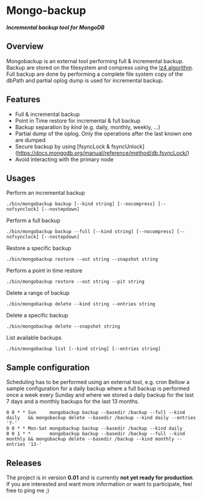 # Mongo-backup
***Incremental backup tool for MongoDB***

## Overview
Mongobackup is an external tool performing full & incremental backup. Backup are stored on the filesystem and compress using the [lz4 algorithm](https://code.google.com/p/lz4/). Full backup are done by performing a complete file system copy of the dbPath and partial oplog dump is used for incremental backup.

## Features
  * Full & incremental backup
  * Point in Time restore for incremental & full backup 
  * Backup separation by _kind_ (e.g. daily, monthly, weekly, ...)
  * Partial dump of the oplog. Only the operations after the last known one are dumped
  * Secure backup by using [fsyncLock & fsyncUnlock] (https://docs.mongodb.org/manual/reference/method/db.fsyncLock/)
  * Avoid interacting with the primary node

## Usages
Perform an incremental backup
```
./bin/mongobackup backup [--kind string] [--nocompress] [--nofsynclock] [--nostepdown]
```
Perform a full backup         
```
./bin/mongobackup backup --full [--kind string] [--nocompress] [--nofsynclock] [--nostepdown]
```
Restore a specific backup
```
./bin/mongobackup restore --out string --snapshot string
```
Perform a point in time restore
```
./bin/mongobackup restore --out string --pit string
```
Delete a range of backup
```
./bin/mongobackup delete --kind string --entries string
```
Delete a specific backup
```
./bin/mongobackup delete --snapshot string
```
List available backups
```
./bin/mongobackup list [--kind string] [--entries string]
```

## Sample configuration

Scheduling has to be performed using an external tool, e.g. cron
Bellow a sample configuration for a daily backup where a full backup is performed once a week every Sunday and where we stored a daily backup for the last 7 days and a monthly backups for the last 13 months.
```cron
0 0 * * Sun     mongobackup backup --basedir /backup --full --kind daily   && mongobackup delete --basedir /backup --kind daily --entries '7-'
0 0 * * Mon-Sat mongobackup backup --basedir /backup --kind daily
0 0 1 * *       mongobackup backup --basedir /backup --full --kind monthly && mongobackup delete --basedir /backup --kind monthly --entries '13-'
```

## Releases

The project is in version **0.01** and is currently **not yet ready for production**.
If you are interested and want more information or want to participate, feel free to ping me ;)
